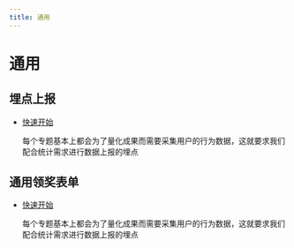 ```yaml
---
title: 通用
---
```


# 通用

## 埋点上报
* [快速开始](../page-standard/st-report.html)

  每个专题基本上都会为了量化成果而需要采集用户的行为数据，这就要求我们配合统计需求进行数据上报的埋点
  
## 通用领奖表单
* [快速开始](../page-standard/common-award-form.html)

  每个专题基本上都会为了量化成果而需要采集用户的行为数据，这就要求我们配合统计需求进行数据上报的埋点